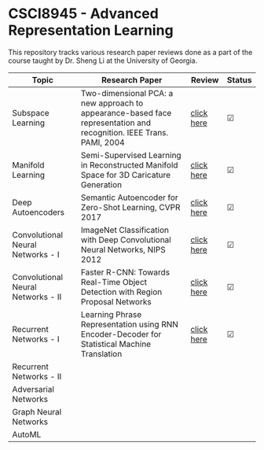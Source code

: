 # CSCI8945 - Advanced Representation Learning

This repository tracks various research paper reviews done as a part of the course taught by Dr. Sheng Li at the University of Georgia.


| Topic                             | Research Paper                     | Review  | Status |
|-----------------------------------|------------------------------------|--------------|--------|
| Subspace Learning                 | Two-dimensional PCA: a new approach to appearance-based face representation and recognition. IEEE Trans. PAMI, 2004 |[click here](https://github.com/aashishyadavally/CSCI8945-Advanced-Representation-Learning-FA19/blob/master/Paper%20Reviews/1_Subspace_Learning.pdf)|&#x2611;|
| Manifold Learning                 | Semi-Supervised Learning in Reconstructed Manifold Space for 3D Caricature Generation |[click here](https://github.com/aashishyadavally/CSCI8945-Advanced-Representation-Learning-FA19/blob/master/Paper%20Reviews/2_Manifold_Learning.pdf)|&#x2611;|         
|Deep Autoencoders                  | Semantic Autoencoder for Zero-Shot Learning, CVPR 2017 |[click here](https://github.com/aashishyadavally/CSCI8945-Advanced-Representation-Learning-FA19/blob/master/Paper%20Reviews/3_Deep_Autoencoders.pdf) |&#x2611;|         
| Convolutional Neural Networks - I     | ImageNet Classification with Deep Convolutional Neural Networks, NIPS 2012 |[click here](https://github.com/aashishyadavally/CSCI8945-Advanced-Representation-Learning-FA19/blob/master/Paper%20Reviews/4_CNN.pdf)              |&#x2611;|         
| Convolutional Neural Networks - II |Faster R-CNN: Towards Real-Time Object Detection with Region Proposal Networks                         |[click here](https://github.com/aashishyadavally/CSCI8945-Advanced-Representation-Learning-FA19/blob/master/Paper%20Reviews/5_FasterRCNN.pdf)              |&#x2611;        |
| Recurrent Networks - I            |Learning Phrase Representation using RNN Encoder-Decoder for Statistical Machine Translation |[click here](https://github.com/aashishyadavally/CSCI8945-Advanced-Representation-Learning-FA19/blob/master/Paper%20Reviews/6_RNN.pdf)             |&#x2611;        |
| Recurrent Networks - II           |                  |              |        |
| Adversarial Networks              |                        |              |        |
| Graph Neural Networks             |          |              |        |
| AutoML                            |   |              |        |
